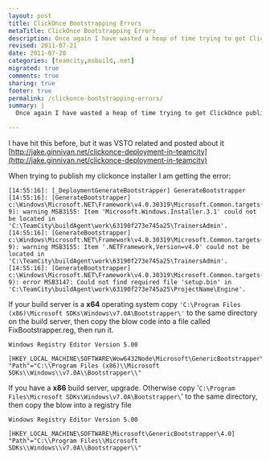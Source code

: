 ```yaml
---
layout: post
title: ClickOnce Bootstrapping Errors
metaTitle: ClickOnce Bootstrapping Errors
description: Once again I have wasted a heap of time trying to get ClickOnce publishing on a build server. Here is how to get it working.
revised: 2011-07-21
date: 2011-07-20
categories: [teamcity,msbuild,.net]
migrated: true
comments: true
sharing: true
footer: true
permalink: /clickonce-bootstrapping-errors/
summary: | 
  Once again I have wasted a heap of time trying to get ClickOnce publishing on a build server. Here is how to get it working.

---
```

I have hit this before, but it was VSTO related and posted about it [http://jake.ginnivan.net/clickonce-deployment-in-teamcity](http://jake.ginnivan.net/clickonce-deployment-in-teamcity)

When trying to publish my clickonce installer I am getting the error:

    [14:55:16]: [_DeploymentGenerateBootstrapper] GenerateBootstrapper
    [14:55:16]: [GenerateBootstrapper] c:\Windows\Microsoft.NET\Framework\v4.0.30319\Microsoft.Common.targets(3939, 9): warning MSB3155: Item 'Microsoft.Windows.Installer.3.1' could not be located in 'C:\TeamCity\buildAgent\work\63190f273e745a25\TrainersAdmin'.
    [14:55:16]: [GenerateBootstrapper] c:\Windows\Microsoft.NET\Framework\v4.0.30319\Microsoft.Common.targets(3939, 9): warning MSB3155: Item '.NETFramework,Version=v4.0' could not be located in 'C:\TeamCity\buildAgent\work\63190f273e745a25\TrainersAdmin'.
    [14:55:16]: [GenerateBootstrapper] c:\Windows\Microsoft.NET\Framework\v4.0.30319\Microsoft.Common.targets(3939, 9): error MSB3147: Could not find required file 'setup.bin' in 'C:\TeamCity\buildAgent\work\63190f273e745a25\ProjectName\Engine'.

If your build server is a **x64** operating system copy `'C:\Program Files (x86)\Microsoft SDKs\Windows\v7.0A\Bootstrapper\'` to the same directory on the build server, then copy the blow code into a file called FixBootstrapper.reg, then run it.

    Windows Registry Editor Version 5.00

    [HKEY_LOCAL_MACHINE\SOFTWARE\Wow6432Node\Microsoft\GenericBootstrapper\4.0]
    "Path"="C:\\Program Files (x86)\\Microsoft SDKs\\Windows\\v7.0A\\Bootstrapper\\"



If you have a **x86** build server, upgrade. Otherwise copy '`C:\Program Files\Microsoft SDKs\Windows\v7.0A\Bootstrapper\`' to the same directory, then copy the blow into a registry file

    Windows Registry Editor Version 5.00

    [HKEY_LOCAL_MACHINE\SOFTWARE\Microsoft\GenericBootstrapper\4.0]
    "Path"="C:\\Program Files\\Microsoft SDKs\\Windows\\v7.0A\\Bootstrapper\\"